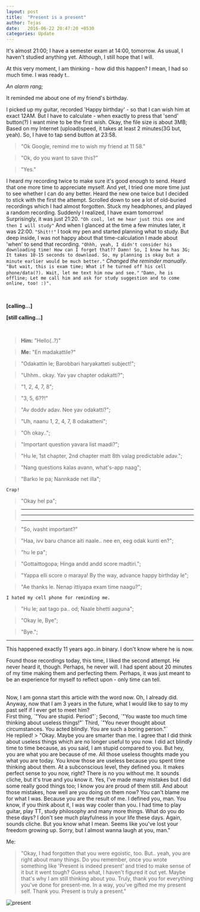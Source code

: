 ```yaml
---
layout: post
title:  "Present is a present"
author: Tejas
date:   2016-06-22 20:47:20 +0530
categories: Update
---
```




It's almost 21:00; I have a semester exam at 14:00, tomorrow. As usual, I haven't studied anything yet. Although, I still hope that I will.

At this very moment, I am thinking - how did this happen? I mean, I had so much time. I was ready t..

*An alarm rang;*

It reminded me about one of my friend's birthday.

I picked up my guitar, recorded 'Happy birthday' - so that I can wish him at exact 12AM. But I have to calculate - when exactly to press that 'send' button(?) I want mine to be the first wish. Okay, the file size is about 3MB; Based on my Internet (upload)speed, it takes at least 2 minutes(3G but, yeah). So, I have to tap send button at 23:58.

> "Ok Google, remind me to wish my friend at 11 58."

> "Ok, do you want to save this?"

> "Yes."

I heard my recording twice to make sure it's good enough to send. Heard that one more time to appreciate myself. And yet, I tried one more time just to see whether I can do any better. Heard the new one twice but I decided to stick with the first the attempt. Scrolled down to see a lot of old-buried recordings which I had almost forgotten. Stuck my headphones, and played a random recording. Suddenly I realized, I have exam tomorrow! Surprisingly, it was just 21:20. `"Oh cool, let me hear just this one and then I will study"` And when I glanced at the time a few minutes later, it was 22:00. `"Shit!!"` I took my pen and started planning what to study. But deep inside, I was not happy about that time-calculation I made about 'when' to send that recording. `"Ohhh, yeah, I didn't consider his downloading time! How can I forget that?? Damn! So, I know he has 3G; It takes 10-15 seconds to download. So, my planning is okay but a minute earlier would be much better."` *Changed the reminder manually*. `"But wait, this is exam time; What if he turned off his cell phone/data(?). Wait, let me text him now and see."`
`"Damn, he is offline; Let me call him and ask for study suggestion and to come online, too! :)".`

<br>

**[calling...]**

**[still calling...]**

<br>

> **Him:** "Hello(..?)"

> **Me:** "En madakattile?"

> "Odakattin le; Barobbari haryakatteti subject!";

> "Uhhm.. okay. Yav yav chapter odakatti?";

> "1, 2, 4, 7, 8";

> "3, 5, 6??!"

> "Av doddv adav. Nee yav odakatti?";

> "Uh, naanu 1, 2, 4, 7, 8 odakatteni";

> "Oh okay..";

> "Important question yavara list maadi?";

> "Hu le, 1st chapter, 2nd chapter matt 8th valag predictable adav.";

> "Nang questions kalas avann, what's-app naag";

> "Barko le pa; Nannkade net illa";

`Crap!`

> "Okay hel pa";

> ---
> ---
> ---

> "So, ivasht important?"

> "Haa, ivv baru chance aiti naale.. nee en, eeg odak kunti en?";

> "hu le pa";

> "Gottaittogopa; Hinga andd andd score madtiri.";

> "Yappa elli score o maraya! By the way, advance happy birthday le";

> "Ae thanks le. Nenap ittiyapa exam time naagu?";

`I hated my cell phone for reminding me.`

>"Hu le; aat tago pa.. od; Naale bhetti aaguna";

> "Okay le, Bye";

> "Bye.";

__________________________________________________________________________

This happened exactly 11 years ago..in binary. I don't know where he is now.

Found those recordings today, this time, I liked the second attempt. He never heard it, though. Perhaps, he never will. I had spent about 20 minutes of my time making them and perfecting them. Perhaps, it was just meant to be an experience for myself to reflect upon - only time can tell.

<br>
Now, I am gonna start this article with the word now. Oh, I already did. Anyway, now that I am 3 years in the future, what I would like to say to my past self if I ever get to meet him?

<br>
First thing, `"You are stupid. Period"`;
Second, `"You waste too much time thinking about useless things!"`
Third, `"You never thought about circumstances. You acted blindly. You are such a boring person."`

<br>
He replied!
> "Okay. Maybe you are smarter than me. I agree that I did think about useless things which are no longer useful to you now. I did act blindly time to time because, as you said, I am stupid compared to you. But hey, you are what you are because of me. All those useless thoughts made you what you are today. You know those are useless because you spent time thinking about them. At a subconscious level, they defined you. It makes perfect sense to you now, right? There is no you without me. It sounds cliche, but it's true and you know it. Yes, I've made many mistakes but I did some really good things too; I know you are proud of them still. And about those mistakes, how well are you doing on them now? You can't blame me for what I was. Because you are the result of me. I defined you, man. You know, if you think about it, I was way cooler than you. I had time to play guitar, play TT, study philosophy and many more things. What do you do these days? I don't see much playfulness in your life these days. Again, sounds cliche. But you know what I mean. Seems like you've lost your freedom growing up. Sorry, but I almost wanna laugh at you, man."

Me:
> "Okay, I had forgotten that you were egoistic, too. But.. yeah, you are right about many things. Do you remember, once you wrote something like 'Present is indeed present' and tried to make sense of it but it went tough? Guess what, I haven't figured it out yet. Maybe that's why I am still thinking about you. Truly, thank you for everything you've done for present-me. In a way, you've gifted me my present self. Thank you. Present is truly a present."

<!-- You might have a million dollar idea. But it worths nothing if you don't live right now. -->

![present](http://www.melinaabbott.com/wp-content/uploads/2011/04/free-gift.jpg)

